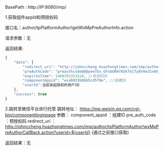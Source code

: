 BasePath : http://IP:8080/imp/

1.获取组件appId和预授权码

接口名：author/tpPlatformAuthor!getWxMpPreAuthorInfo.action

请求参数：无

返回结果:
``` javascript
{
    "data": {
        "redirect_uri": "http://johnccheng.huazhongtimes.com/imp/author/tpPlatformAuthor!wxMpPreAuthorCallBack.action", //无作用 忽视
        "preAuthCode": "preauthcode@@@yee7bs_GFobGRH7A5kTeI7y8h4mJCnmhjW4dSMYH_O3CwclgpUo2WHZlOP7hOEP1", //托管平台预授权码
        "expiresTime": 1460701351524, //失效时间
        "componentAppid": "wxa0833b06b5cd5f8e", //组建ID
        "userId":当前发起授权的用户ID
    },
    "success": true
}
```

2.跳转至微信平台进行托管
跳转地址：
https://mp.weixin.qq.com/cgi-bin/componentloginpage
参数：
component_appid ：组建ID
pre_auth_code ：预授权码
redirect_uri  ： http://johnccheng.huazhongtimes.com/imp/author/tpPlatformAuthor!wxMpPreAuthorCallBack.action?userid=${userId} (通过之前接口获取)

返回结果：无
